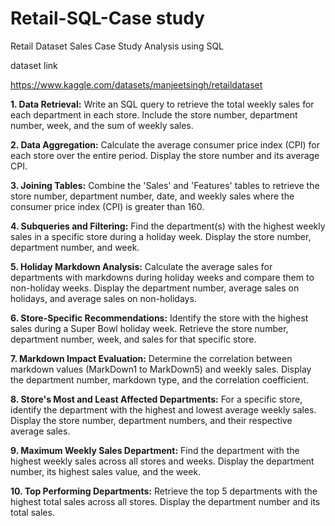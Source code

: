 # Retail-SQL-Case study
Retail Dataset Sales Case Study Analysis using SQL

dataset link 

https://www.kaggle.com/datasets/manjeetsingh/retaildataset

**1. Data Retrieval:**
Write an SQL query to retrieve the total weekly sales for each department in each store. Include the store number, department number, week, and the sum of weekly sales.

**2. Data Aggregation:**
Calculate the average consumer price index (CPI) for each store over the entire period. Display the store number and its average CPI.

**3. Joining Tables:**
Combine the 'Sales' and 'Features' tables to retrieve the store number, department number, date, and weekly sales where the consumer price index (CPI) is greater than 160.

**4. Subqueries and Filtering:**
Find the department(s) with the highest weekly sales in a specific store during a holiday week. Display the store number, department number, and week.

**5. Holiday Markdown Analysis:**
Calculate the average sales for departments with markdowns during holiday weeks and compare them to non-holiday weeks. Display the department number, average sales on holidays, and average sales on non-holidays.

**6. Store-Specific Recommendations:**
Identify the store with the highest sales during a Super Bowl holiday week. Retrieve the store number, department number, week, and sales for that specific store.

**7. Markdown Impact Evaluation:**
Determine the correlation between markdown values (MarkDown1 to MarkDown5) and weekly sales. Display the department number, markdown type, and the correlation coefficient.

**8. Store's Most and Least Affected Departments:**
For a specific store, identify the department with the highest and lowest average weekly sales. Display the store number, department numbers, and their respective average sales.

**9. Maximum Weekly Sales Department:**
Find the department with the highest weekly sales across all stores and weeks. Display the department number, its highest sales value, and the week.

**10. Top Performing Departments:**
Retrieve the top 5 departments with the highest total sales across all stores. Display the department number and its total sales.

